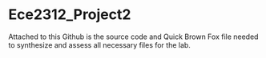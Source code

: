 # Ece2312_Project2
Attached to this Github is the source code and Quick Brown Fox file needed to synthesize and assess all necessary files for the lab.
